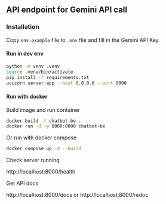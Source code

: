 ## API endpoint for Gemini API call

### Installation

Copy `env.example` file to `.env` file and fill in the Gemini API Key.

#### Run in dev env

```bash
python -m venv .venv
source .venv/bin/activate
pip install -r requirements.txt
uvicorn server:app --host 0.0.0.0 --port 8000
```

#### Run with docker

Build image and run container

```bash
docker build -t chatbot-be .
docker run -d -p 8000:8000 chatbot-be
```

Or run with docker compose

```bash
docker compose up -d --build
```

Check server running

http://localhost:8000/health

Get API docs

http://localhost:8000/docs or http://localhost:8000/redoc

